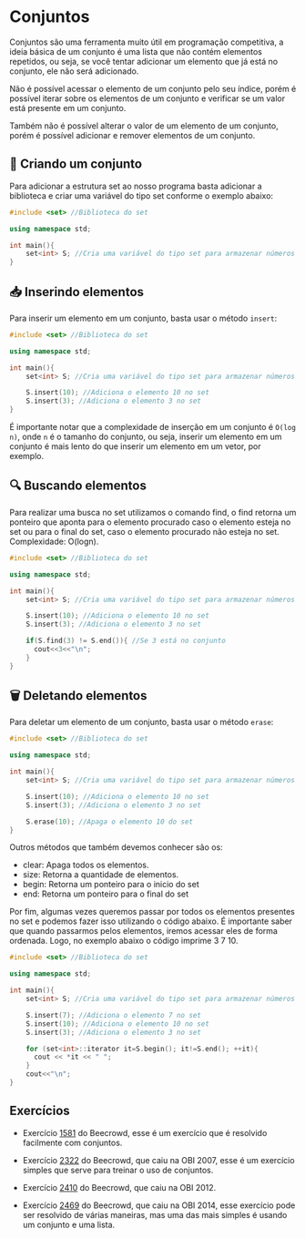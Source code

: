 # Conjuntos

Conjuntos são uma ferramenta muito útil em programação competitiva, a ideia básica de um conjunto é uma lista que não contém elementos repetidos, ou seja, se você tentar adicionar um elemento que já está no conjunto, ele não será adicionado.

Não é possível acessar o elemento de um conjunto pelo seu índice, porém é possível iterar sobre os elementos de um conjunto e verificar se um valor está presente em um conjunto.

Também não é possível alterar o valor de um elemento de um conjunto, porém é possível adicionar e remover elementos de um conjunto.

## 🔨 Criando um conjunto

Para adicionar a estrutura set ao nosso programa basta adicionar a biblioteca e criar uma variável do tipo set conforme o exemplo abaixo:

```cpp
#include <set> //Biblioteca do set

using namespace std;

int main(){
    set<int> S; //Cria uma variável do tipo set para armazenar números inteiros
}
```

## 📥 Inserindo elementos

Para inserir um elemento em um conjunto, basta usar o método `insert`:

```cpp
#include <set> //Biblioteca do set

using namespace std;

int main(){
    set<int> S; //Cria uma variável do tipo set para armazenar números inteiros

    S.insert(10); //Adiciona o elemento 10 no set
    S.insert(3); //Adiciona o elemento 3 no set
}
```

É importante notar que a complexidade de inserção em um conjunto é `O(log n)`, onde `n` é o tamanho do conjunto, ou seja, inserir um elemento em um conjunto é mais lento do que inserir um elemento em um vetor, por exemplo.

## 🔍 Buscando elementos

Para realizar uma busca no set utilizamos o comando find, o find retorna um ponteiro que aponta para o elemento procurado caso o elemento esteja no set ou para o final do set, caso o elemento procurado não esteja no set. Complexidade: O(log⁡n).

```cpp
#include <set> //Biblioteca do set

using namespace std;

int main(){
    set<int> S; //Cria uma variável do tipo set para armazenar números inteiros

    S.insert(10); //Adiciona o elemento 10 no set
    S.insert(3); //Adiciona o elemento 3 no set

    if(S.find(3) != S.end()){ //Se 3 está no conjunto
      cout<<3<<"\n";
    }
}
```

## 🗑️ Deletando elementos

Para deletar um elemento de um conjunto, basta usar o método `erase`:

```cpp
#include <set> //Biblioteca do set

using namespace std;

int main(){
    set<int> S; //Cria uma variável do tipo set para armazenar números inteiros

    S.insert(10); //Adiciona o elemento 10 no set
    S.insert(3); //Adiciona o elemento 3 no set

    S.erase(10); //Apaga o elemento 10 do set
}
```

Outros métodos que também devemos conhecer são os:

- clear: Apaga todos os elementos.
- size: Retorna a quantidade de elementos.
- begin: Retorna um ponteiro para o inicio do set
- end: Retorna um ponteiro para o final do set

Por fim, algumas vezes queremos passar por todos os elementos presentes no set e podemos fazer isso utilizando o código abaixo. É importante saber que quando passarmos pelos elementos, iremos acessar eles de forma ordenada. Logo, no exemplo abaixo o código imprime 3 7 10.

```cpp
#include <set> //Biblioteca do set

using namespace std;

int main(){
    set<int> S; //Cria uma variável do tipo set para armazenar números inteiros

    S.insert(7); //Adiciona o elemento 7 no set
    S.insert(10); //Adiciona o elemento 10 no set
    S.insert(3); //Adiciona o elemento 3 no set

    for (set<int>::iterator it=S.begin(); it!=S.end(); ++it){
      cout << *it << " ";
    }
    cout<<"\n";
}
```

## Exercícios

- Exercício [1581](https://www.beecrowd.com.br/judge/pt/problems/view/1581) do Beecrowd, esse é um exercício que é resolvido facilmente com conjuntos.

- Exercício [2322](https://www.beecrowd.com.br/judge/pt/problems/view/2322) do Beecrowd, que caiu na OBI 2007, esse é um exercício simples que serve para treinar o uso de conjuntos.

- Exercício [2410](https://www.beecrowd.com.br/judge/pt/problems/view/2410) do Beecrowd, que caiu na OBI 2012.

- Exercício [2469](https://www.beecrowd.com.br/judge/pt/problems/view/2469) do Beecrowd, que caiu na OBI 2014, esse exercício pode ser resolvido de várias maneiras, mas uma das mais simples é usando um conjunto e uma lista.

